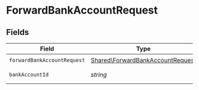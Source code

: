 # ForwardBankAccountRequest


## Fields

| Field                                                                                | Type                                                                                 | Required                                                                             | Description                                                                          | Example                                                                              |
| ------------------------------------------------------------------------------------ | ------------------------------------------------------------------------------------ | ------------------------------------------------------------------------------------ | ------------------------------------------------------------------------------------ | ------------------------------------------------------------------------------------ |
| `forwardBankAccountRequest`                                                          | [Shared\ForwardBankAccountRequest](../../Models/Shared/ForwardBankAccountRequest.md) | :heavy_check_mark:                                                                   | N/A                                                                                  |                                                                                      |
| `bankAccountId`                                                                      | *string*                                                                             | :heavy_check_mark:                                                                   | The bank account ID.                                                                 | XXX                                                                                  |